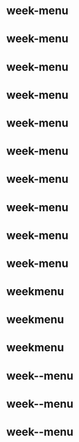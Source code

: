 # week-menu
# week-menu
# week-menu
# week-menu
# week-menu
# week-menu
# week-menu
# week-menu
# week-menu
# week-menu
# weekmenu
# weekmenu
# weekmenu
# week--menu
# week--menu
# week--menu
